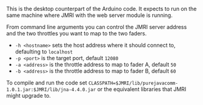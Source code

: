 This is the desktop counterpart of the Arduino code. It expects to run on the same machine where JMRI with
the web server module is running.

From command line arguments you can control the JMRI server address and the two throttles you want to map
to the two faders.

- `-h <hostname>` sets the host address where it should connect to, defaulting to `localhost`
- `-p <port>` is the target port, default `12080`
- `-a <address>` is the throttle address to map to fader A, default `50`
- `-b <address>` is the throttle address to map to fader B, default `60`

To compile and run the code set `CLASSPATH=$JMRI/lib/purejavacomm-1.0.1.jar:$JMRI/lib/jna-4.4.0.jar`
or the equivalent libraries that JMRI might upgrade to.

